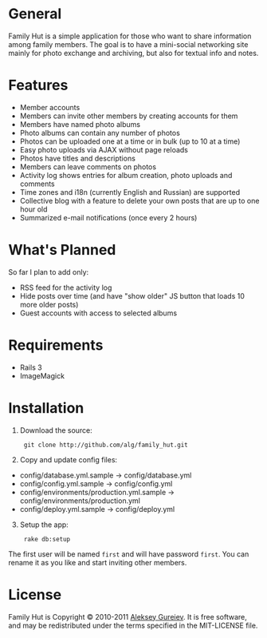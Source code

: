 General
=======

Family Hut is a simple application for those who want to share information among
family members. The goal is to have a mini-social networking site mainly for
photo exchange and archiving, but also for textual info and notes.

Features
========

* Member accounts
* Members can invite other members by creating accounts for them
* Members have named photo albums
* Photo albums can contain any number of photos
* Photos can be uploaded one at a time or in bulk (up to 10 at a time)
* Easy photo uploads via AJAX without page reloads
* Photos have titles and descriptions
* Members can leave comments on photos
* Activity log shows entries for album creation, photo uploads and comments
* Time zones and i18n (currently English and Russian) are supported
* Collective blog with a feature to delete your own posts that are up to one hour old
* Summarized e-mail notifications (once every 2 hours)

What's Planned
==============

So far I plan to add only:

* RSS feed for the activity log
* Hide posts over time (and have "show older" JS button that loads 10 more older posts)
* Guest accounts with access to selected albums

Requirements
============

* Rails 3   
* ImageMagick

Installation
============

1. Download the source:

		git clone http://github.com/alg/family_hut.git

2. Copy and update config files:
  * config/database.yml.sample -> config/database.yml
  * config/config.yml.sample -> config/config.yml
  * config/environments/production.yml.sample -> config/environments/production.yml
  * config/deploy.yml.sample -> config/deploy.yml

3. Setup the app:

		rake db:setup

The first user will be named `first` and will have password `first`. You can rename
it as you like and start inviting other members.

License
=======

Family Hut is Copyright © 2010-2011 [Aleksey Gureiev](mailto:spyromus@noizeramp.com).
It is free software, and may be redistributed under the terms specified in the MIT-LICENSE file.